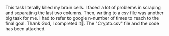   This task literally killed my brain cells. I faced a lot of problems in scraping and separating the last two columns. Then, writing to a csv file was another big task for me. I had to refer to google n-number of times to reach to the final goal. Thank God, I completed it:partying_face:. The "Crypto.csv" file and the code has been attached.
